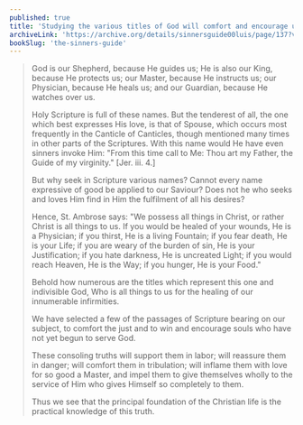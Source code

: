 ```yaml
---
published: true
title: 'Studying the various titles of God will comfort and encourage us'
archiveLink: 'https://archive.org/details/sinnersguide00luis/page/137?view=theater'
bookSlug: 'the-sinners-guide'
---
```


> God is our Shepherd, because He guides us; He is also our King, because He protects us; our Master, because He instructs us; our Physician, because He heals us; and our Guardian, because He watches over us.
>
> Holy Scripture is full of these names. But the tenderest of all, the one which best expresses His love, is that of Spouse, which occurs most frequently in the Canticle of Canticles, though mentioned many times in other parts of the Scriptures. With this name would He have even sinners invoke Him: "From this time call to Me: Thou art my Father, the Guide of my virginity." [Jer. iii. 4.]
>
> But why seek in Scripture various names? Cannot every name expressive of good be applied to our Saviour? Does not he who seeks and loves Him find in Him the fulfilment of all his desires?
>
> Hence, St. Ambrose says: "We possess all things in Christ, or rather Christ is all things to us. If you would be healed of your wounds, He is a Physician; if you thirst, He is a living Fountain; if you fear death, He is your Life; if you are weary of the burden of sin, He is your Justification; if you hate darkness, He is uncreated Light; if you would reach Heaven, He is the Way; if you hunger, He is your Food."
>
> Behold how numerous are the titles which represent this one and indivisible God, Who is all things to us for the healing of our innumerable infirmities.
>
> We have selected a few of the passages of Scripture bearing on our subject, to comfort the just and to win and encourage souls who have not yet begun to serve God.
>
> These consoling truths will support them in labor; will reassure them in danger; will comfort them in tribulation; will inflame them with love for so good a Master, and impel them to give themselves wholly to the service of Him who gives Himself so completely to them.
>
> Thus we see that the principal foundation of the Christian life is the practical knowledge of this truth.
